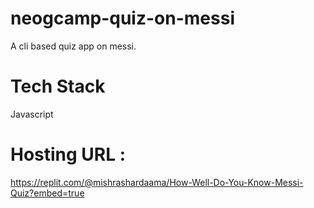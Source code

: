 # neogcamp-quiz-on-messi
A cli based quiz app on messi.

# Tech Stack
Javascript

# Hosting URL :
https://replit.com/@mishrashardaama/How-Well-Do-You-Know-Messi-Quiz?embed=true
